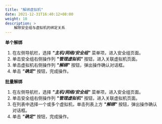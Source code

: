 ```yaml
---
title: "解绑虚拟机"
date: 2021-12-31T16:40:12+08:00
weight: 10
description: >
    解除安全组与虚拟机的绑定关系
---
```


**单个解绑**

1. 在左侧导航栏，选择 **_"主机/网络/安全组"_** 菜单项，进入安全组页面。
2. 单击安全组右侧操作列 **_"管理虚拟机"_** 按钮，进入关联虚拟机页面。
2. 单击虚拟机右侧操作列 **_"解绑"_** 按钮，弹出操作确认对话框。
3. 单击 **_"确定"_** 按钮，完成操作。

**批量解绑**

1. 在左侧导航栏，选择 **_"主机/网络/安全组"_** 菜单项，进入安全组页面。
2. 单击安全组右侧操作列 **_"管理虚拟机"_** 按钮，进入关联虚拟机页面。
2. 在列表中选择一个或多个虚拟机，单击列表上方 **_"解绑"_** 按钮，弹出操作确认对话框。
3. 单击 **_"确定"_** 按钮，完成操作。